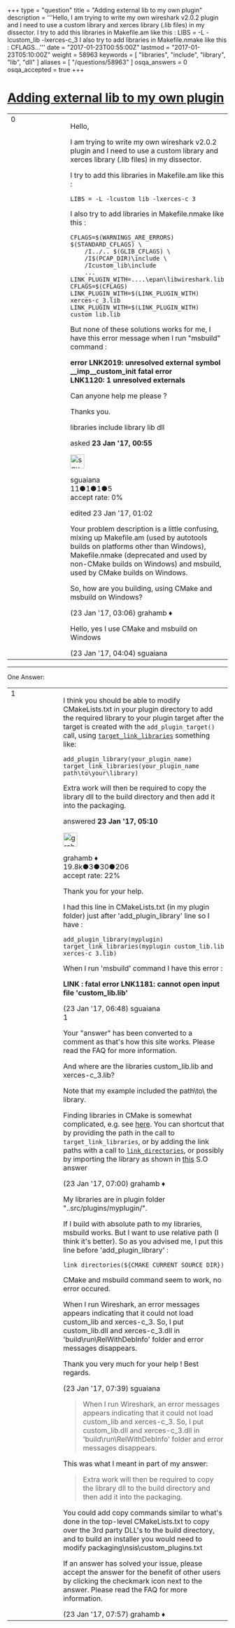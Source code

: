 +++
type = "question"
title = "Adding external lib to my own plugin"
description = '''Hello, I am trying to write my own wireshark v2.0.2 plugin and I need to use a custom library and xerces library (.lib files) in my dissector. I try to add this libraries in Makefile.am like this :  LIBS = -L -lcustom_lib -lxerces-c_3 I also try to add libraries in Makefile.nmake like this :  CFLAGS...'''
date = "2017-01-23T00:55:00Z"
lastmod = "2017-01-23T05:10:00Z"
weight = 58963
keywords = [ "libraries", "include", "library", "lib", "dll" ]
aliases = [ "/questions/58963" ]
osqa_answers = 0
osqa_accepted = true
+++

<div class="headNormal">

# [Adding external lib to my own plugin](/questions/58963/adding-external-lib-to-my-own-plugin)

</div>

<div id="main-body">

<div id="askform">

<table id="question-table" style="width:100%;"><colgroup><col style="width: 50%" /><col style="width: 50%" /></colgroup><tbody><tr class="odd"><td style="width: 30px; vertical-align: top"><div class="vote-buttons"><div id="post-58963-score" class="post-score" title="current number of votes">0</div><div id="favorite-count" class="favorite-count"></div></div></td><td><div id="item-right"><div class="question-body"><p>Hello,</p><p>I am trying to write my own wireshark v2.0.2 plugin and I need to use a custom library and xerces library (.lib files) in my dissector.</p><p>I try to add this libraries in Makefile.am like this :</p><pre><code>LIBS = -L -lcustom_lib -lxerces-c_3</code></pre><p>I also try to add libraries in Makefile.nmake like this :</p><pre><code>CFLAGS=$(WARNINGS_ARE_ERRORS) $(STANDARD_CFLAGS) \
    /I../.. $(GLIB_CFLAGS) \
    /I$(PCAP_DIR)\include \
    /Icustom_lib\include
    ...
LINK_PLUGIN_WITH=....\epan\libwireshark.lib
CFLAGS=$(CFLAGS)
LINK_PLUGIN_WITH=$(LINK_PLUGIN_WITH) xerces-c_3.lib
LINK_PLUGIN_WITH=$(LINK_PLUGIN_WITH) custom_lib.lib</code></pre><p>But none of these solutions works for me, I have this error message when I run "msbuild" command :</p><p><strong>error LNK2019: unresolved external symbol __imp__custom_init fatal error<br />
LNK1120: 1 unresolved externals</strong></p><p>Can anyone help me please ?</p><p>Thanks you.</p></div><div id="question-tags" class="tags-container tags">libraries include library lib dll</div><div id="question-controls" class="post-controls"></div><div class="post-update-info-container"><div class="post-update-info post-update-info-user"><p>asked <strong>23 Jan '17, 00:55</strong></p><img src="https://secure.gravatar.com/avatar/c8994d2c88e422266e0cf1ee75e81d3c?s=32&amp;d=identicon&amp;r=g" class="gravatar" width="32" height="32" alt="sguaiana&#39;s gravatar image" /><p>sguaiana<br />
<span class="score" title="11 reputation points">11</span><span title="1 badges"><span class="badge1">●</span><span class="badgecount">1</span></span><span title="1 badges"><span class="silver">●</span><span class="badgecount">1</span></span><span title="5 badges"><span class="bronze">●</span><span class="badgecount">5</span></span><br />
<span class="accept_rate" title="Rate of the user&#39;s accepted answers">accept rate:</span> <span title="sguaiana has no accepted answers">0%</span> </br></p></div><div class="post-update-info post-update-info-edited"><p>edited 23 Jan '17, 01:02</p></div></div><div id="comments-container-58963" class="comments-container"><span id="58969"></span><div id="comment-58969" class="comment"><div id="post-58969-score" class="comment-score"></div><div class="comment-text"><p>Your problem description is a little confusing, mixing up Makefile.am (used by autotools builds on platforms other than Windows), Makefile.nmake (deprecated and used by non-CMake builds on Windows) and msbuild, used by CMake builds on Windows.</p><p>So, how are you building, using CMake and msbuild on Windows?</p></div><div id="comment-58969-info" class="comment-info"><span class="comment-age">(23 Jan '17, 03:06)</span> grahamb ♦</div></div><span id="58973"></span><div id="comment-58973" class="comment"><div id="post-58973-score" class="comment-score"></div><div class="comment-text"><p>Hello, yes I use CMake and msbuild on Windows</p></div><div id="comment-58973-info" class="comment-info"><span class="comment-age">(23 Jan '17, 04:04)</span> sguaiana</div></div></div><div id="comment-tools-58963" class="comment-tools"></div><div class="clear"></div><div id="comment-58963-form-container" class="comment-form-container"></div><div class="clear"></div></div></td></tr></tbody></table>

------------------------------------------------------------------------

<div class="tabBar">

<span id="sort-top"></span>

<div class="headQuestions">

One Answer:

</div>

</div>

<span id="58975"></span>

<div id="answer-container-58975" class="answer accepted-answer">

<table style="width:100%;"><colgroup><col style="width: 50%" /><col style="width: 50%" /></colgroup><tbody><tr class="odd"><td style="width: 30px; vertical-align: top"><div class="vote-buttons"><div id="post-58975-score" class="post-score" title="current number of votes">1</div></div></td><td><div class="item-right"><div class="answer-body"><p>I think you should be able to modify CMakeLists.txt in your plugin directory to add the required library to your plugin target after the target is created with the <code>add_plugin_target()</code> call, using <a href="https://cmake.org/cmake/help/v3.4/command/target_link_libraries.html#command:target_link_libraries"><code>target_link_libraries</code></a> something like:</p><pre><code>add_plugin_library(your_plugin_name)
target_link_libraries(your_plugin_name path\to\your\library)</code></pre><p>Extra work will then be required to copy the library dll to the build directory and then add it into the packaging.</p></div><div class="answer-controls post-controls"></div><div class="post-update-info-container"><div class="post-update-info post-update-info-user"><p>answered <strong>23 Jan '17, 05:10</strong></p><img src="https://secure.gravatar.com/avatar/d2a7e24ca66604c749c7c88c1da8ff78?s=32&amp;d=identicon&amp;r=g" class="gravatar" width="32" height="32" alt="grahamb&#39;s gravatar image" /><p>grahamb ♦<br />
<span class="score" title="19834 reputation points"><span>19.8k</span></span><span title="3 badges"><span class="badge1">●</span><span class="badgecount">3</span></span><span title="30 badges"><span class="silver">●</span><span class="badgecount">30</span></span><span title="206 badges"><span class="bronze">●</span><span class="badgecount">206</span></span><br />
<span class="accept_rate" title="Rate of the user&#39;s accepted answers">accept rate:</span> <span title="grahamb has 274 accepted answers">22%</span></p></div></div><div id="comments-container-58975" class="comments-container"><span id="58978"></span><div id="comment-58978" class="comment"><div id="post-58978-score" class="comment-score"></div><div class="comment-text"><p>Thank you for your help.</p><p>I had this line in CMakeLists.txt (in my plugin folder) just after 'add_plugin_library' line so I have :</p><pre><code>add_plugin_library(myplugin)
target_link_libraries(myplugin custom_lib.lib xerces-c_3.lib)</code></pre><p>When I run 'msbuild' command I have this error :</p><p><strong>LINK : fatal error LNK1181: cannot open input file 'custom_lib.lib'</strong></p></div><div id="comment-58978-info" class="comment-info"><span class="comment-age">(23 Jan '17, 06:48)</span> sguaiana</div></div><span id="58979"></span><div id="comment-58979" class="comment"><div id="post-58979-score" class="comment-score">1</div><div class="comment-text"><p>Your "answer" has been converted to a comment as that's how this site works. Please read the FAQ for more information.</p><p>And where are the libraries custom_lib.lib and xerces-c_3.lib?</p><p>Note that my example included the path\to\ the library.</p><p>Finding libraries in CMake is somewhat complicated, e.g. see <a href="https://cmake.org/Wiki/CMake:How_To_Find_Libraries">here</a>. You can shortcut that by providing the path in the call to <code>target_link_libraries</code>, or by adding the link paths with a call to <a href="https://cmake.org/cmake/help/v3.0/command/link_directories.html"><code>link_directories</code></a>, or possibly by importing the library as shown in <a href="http://stackoverflow.com/questions/28597351/how-do-i-add-a-library-path-in-cmake">this</a> S.O answer</p></div><div id="comment-58979-info" class="comment-info"><span class="comment-age">(23 Jan '17, 07:00)</span> grahamb ♦</div></div><span id="58980"></span><div id="comment-58980" class="comment"><div id="post-58980-score" class="comment-score"></div><div class="comment-text"><p>My libraries are in plugin folder "..src/plugins/myplugin/".</p><p>If I build with absolute path to my libraries, msbuild works. But I want to use relative path (I think it's better). So as you advised me, I put this line before 'add_plugin_library' :</p><pre><code>link_directories(${CMAKE_CURRENT_SOURCE_DIR})</code></pre><p>CMake and msbuild command seem to work, no error occured.</p><p>When I run Wireshark, an error messages appears indicating that it could not load custom_lib and xerces-c_3. So, I put custom_lib.dll and xerces-c_3.dll in 'build\run\RelWithDebInfo' folder and error messages disappears.</p><p>Thank you very much for your help ! Best regards.</p></div><div id="comment-58980-info" class="comment-info"><span class="comment-age">(23 Jan '17, 07:39)</span> sguaiana</div></div><span id="58981"></span><div id="comment-58981" class="comment"><div id="post-58981-score" class="comment-score"></div><div class="comment-text"><blockquote>When I run Wireshark, an error messages appears indicating that it could not load custom_lib and xerces-c_3. So, I put custom_lib.dll and xerces-c_3.dll in 'build\run\RelWithDebInfo' folder and error messages disappears.</blockquote><p>This was what I meant in part of my answer:</p><blockquote>Extra work will then be required to copy the library dll to the build directory and then add it into the packaging.</blockquote><p>You could add copy commands similar to what's done in the top-level CMakeLists.txt to copy over the 3rd party DLL's to the build directory, and to build an installer you would need to modify packaging\nsis\custom_plugins.txt</p><p>If an answer has solved your issue, please accept the answer for the benefit of other users by clicking the checkmark icon next to the answer. Please read the FAQ for more information.</p></div><div id="comment-58981-info" class="comment-info"><span class="comment-age">(23 Jan '17, 07:57)</span> grahamb ♦</div></div></div><div id="comment-tools-58975" class="comment-tools"></div><div class="clear"></div><div id="comment-58975-form-container" class="comment-form-container"></div><div class="clear"></div></div></td></tr></tbody></table>

</div>

<div class="paginator-container-left">

</div>

</div>

</div>

